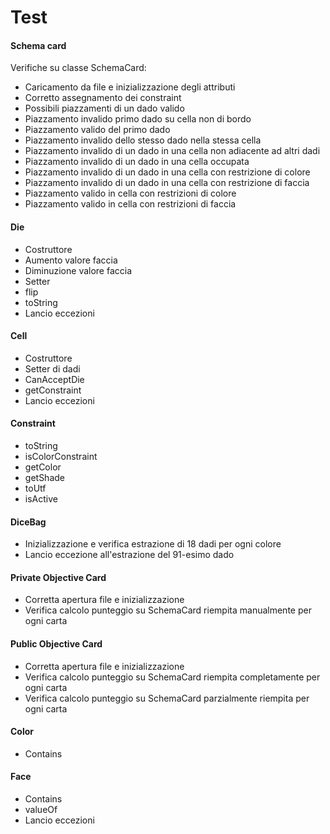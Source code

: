 # Test

#### Schema card
Verifiche su classe SchemaCard:
* Caricamento da file e inizializzazione degli attributi
* Corretto assegnamento dei constraint
* Possibili piazzamenti di un dado valido
* Piazzamento invalido primo dado su cella non di bordo
* Piazzamento valido del primo dado
* Piazzamento invalido dello stesso dado nella stessa cella
* Piazzamento invalido di un dado in una cella non adiacente ad altri dadi
* Piazzamento invalido di un dado in una cella occupata
* Piazzamento invalido di un dado in una cella con restrizione di colore
* Piazzamento invalido di un dado in una cella con restrizione di faccia
* Piazzamento valido in cella con restrizioni di colore
* Piazzamento valido in cella con restrizioni di faccia

#### Die
* Costruttore
* Aumento valore faccia
* Diminuzione valore faccia
* Setter
* flip
* toString
* Lancio eccezioni
 
#### Cell
* Costruttore
* Setter di dadi
* CanAcceptDie
* getConstraint
* Lancio eccezioni

#### Constraint
* toString
* isColorConstraint
* getColor
* getShade
* toUtf
* isActive

#### DiceBag
* Inizializzazione e verifica estrazione di 18 dadi per ogni colore
* Lancio eccezione all'estrazione del 91-esimo dado

#### Private Objective Card
* Corretta apertura file e inizializzazione
* Verifica calcolo punteggio su SchemaCard riempita manualmente per ogni carta

#### Public Objective Card
* Corretta apertura file e inizializzazione
* Verifica calcolo punteggio su SchemaCard riempita completamente per ogni carta
* Verifica calcolo punteggio su SchemaCard parzialmente riempita per ogni carta

#### Color
* Contains

#### Face
* Contains
* valueOf
* Lancio eccezioni